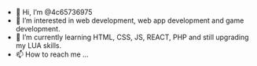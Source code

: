 - 👋 Hi, I’m @4c65736975
- 👀 I’m interested in web development, web app development and game development.
- 🌱 I’m currently learning HTML, CSS, JS, REACT, PHP and still upgrading my LUA skills.
- 📫 How to reach me ...

<!---
4c65736975/4c65736975 is a ✨ special ✨ repository because its `README.md` (this file) appears on your GitHub profile.
You can click the Preview link to take a look at your changes.
--->
